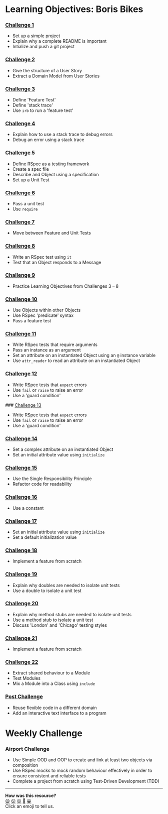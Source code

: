 # Learning Objectives: Boris Bikes

### [Challenge 1](1_setting_up_a_project.md)

- Set up a simple project
- Explain why a complete README is important
- Intialize and push a git project

### [Challenge 2](2_working_with_user_stories.md)

- Give the structure of a User Story
- Extract a Domain Model from User Stories

### [Challenge 3](3_from_domain_models_to_feature_tests.md)

- Define 'Feature Test'
- Define 'stack trace'
- Use `irb` to run a 'feature test'

### [Challenge 4](4_errors_are_good.md)

- Explain how to use a stack trace to debug errors
- Debug an error using a stack trace

### [Challenge 5](5_from_feature_tests_to_unit_tests.md)

- Define RSpec as a testing framework
- Create a spec file
- Describe and Object using a specification
- Set up a Unit Test

### [Challenge 6](6_passing_your_first_unit_test.md)

- Pass a unit test
- Use `require`

### [Challenge 7](7_back_to_the_feature.md)

- Move between Feature and Unit Tests

### [Challenge 8](8_back_to_the_unit.md)

- Write an RSpec test using `it`
- Test that an Object responds to a Message

### [Challenge 9](9_building_a_bike.md)

- Practice Learning Objectives from Challenges 3 – 8

### [Challenge 10](10_making_stations_release_bikes.md)

- Use Objects within other Objects
- Use RSpec 'predicate' syntax
- Pass a feature test

### [Challenge 11](11_using_instance_variables.md)
- Write RSpec tests that require arguments
- Pass an instance as an argument
- Set an attribute on an instantiated Object using an `@` instance variable
- Use `attr_reader` to read an attribute on an instantiated Object

### [Challenge 12](12_raising_exceptions.md)
- Write RSpec tests that `expect` errors
- Use `fail` or `raise` to raise an error
- Use a 'guard condition'

### [Challenge 13](13_limiting_capacity.md)
- Write RSpec tests that `expect` errors
- Use `fail` or `raise` to raise an error
- Use a 'guard condition'

### [Challenge 14](14_complex_attributes.md)
- Set a complex attribute on an instantiated Object
- Set an initial attribute value using `initialize`

### [Challenge 15](15_single_responsibility_principle.md)
- Use the Single Responsibility Principle
- Refactor code for readability

### [Challenge 16](16_removing_magic_numbers.md)
- Use a constant

### [Challenge 17](17_initialization_defaults.md)
- Set an initial attribute value using `initialize`
- Set a default initialization value

### [Challenge 18](18_dealing_with_broken_bikes.md)
- Implement a feature from scratch

### [Challenge 19](19_isolating_tests_with_doubles.md)
- Explain why doubles are needed to isolate unit tests
- Use a double to isolate a unit test

### [Challenge 20](20_mocking_behaviour_on_doubles.md)
- Explain why method stubs are needed to isolate unit tests
- Use a method stub to isolate a unit test
- Discuss 'London' and 'Chicago' testing styles

### [Challenge 21](21_men_with_ven.md)
- Implement a feature from scratch

### [Challenge 22](22_modules_as_mixins.md)
- Extract shared behaviour to a Module
- Test Modules
- Mix a Module into a Class using `include`

### [Post Challenge](post_challenge.md)
- Reuse flexible code in a different domain
- Add an interactive text interface to a program


Weekly Challenge
===========

### Airport Challenge

- Use Simple OOD and OOP to create and link at least two objects via composition
- Use RSpec mocks to mock random behaviour effectively in order to ensure consistent and reliable tests
- Complete a project from scratch using Test-Driven Development (TDD)

<!-- BEGIN GENERATED SECTION DO NOT EDIT -->

---

**How was this resource?**  
[😫](https://airtable.com/shrUJ3t7KLMqVRFKR?prefill_Repository=course&prefill_File=boris_bikes/learning_objectives.md&prefill_Sentiment=😫) [😕](https://airtable.com/shrUJ3t7KLMqVRFKR?prefill_Repository=course&prefill_File=boris_bikes/learning_objectives.md&prefill_Sentiment=😕) [😐](https://airtable.com/shrUJ3t7KLMqVRFKR?prefill_Repository=course&prefill_File=boris_bikes/learning_objectives.md&prefill_Sentiment=😐) [🙂](https://airtable.com/shrUJ3t7KLMqVRFKR?prefill_Repository=course&prefill_File=boris_bikes/learning_objectives.md&prefill_Sentiment=🙂) [😀](https://airtable.com/shrUJ3t7KLMqVRFKR?prefill_Repository=course&prefill_File=boris_bikes/learning_objectives.md&prefill_Sentiment=😀)  
Click an emoji to tell us.

<!-- END GENERATED SECTION DO NOT EDIT -->
